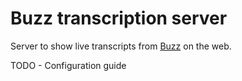 # Buzz transcription server

Server to show live transcripts from [Buzz](https://github.com/chidiwilliams/buzz) on the web. 

TODO - Configuration guide
